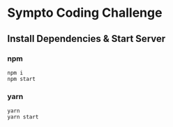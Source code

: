 # Sympto Coding Challenge


## Install Dependencies & Start Server
### npm
```
npm i
npm start
```
### yarn
```
yarn
yarn start
```

